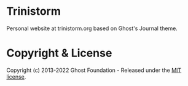 # Trinistorm

Personal website at trinistorm.org based on Ghost's Journal theme.

# Copyright & License

Copyright (c) 2013-2022 Ghost Foundation - Released under the [MIT license](LICENSE).
